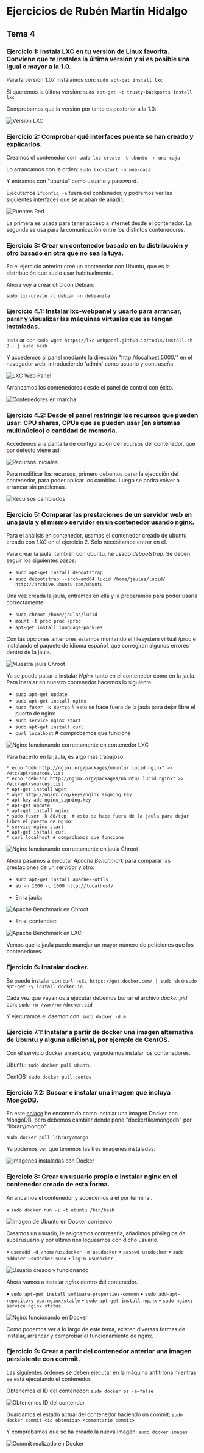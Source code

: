 # Ejercicios de Rubén Martín Hidalgo
## Tema 4
### Ejercicio 1: Instala LXC en tu versión de Linux favorita. Conviene que te instales la última versión y si es posible una igual o mayor a la 1.0.

Para la versión 1.07 instalamos con: `sudo apt-get install lxc`

Si queremos la úlitma versión: `sudo apt-get -t trusty-backports install lxc`

Comprobamos que la versión por tanto es posterior a la 1.0:

![Version LXC](https://www.dropbox.com/s/uyyks3k8314l73v/versionLXC.PNG?dl=1)

### Ejercicio 2: Comprobar qué interfaces puente se han creado y explicarlos.

Creamos el contenedor con: `sudo lxc-create -t ubuntu -n una-caja`

Lo arrancamos con la orden: `sudo lxc-start -n una-caja`

Y entramos con "ubuntu" como usuario y password.

Ejecutamos `ifconfig -a` fuera del contenedor, y podremos ver las siguientes interfaces que se acaban de añadir:

![Puentes Red](https://www.dropbox.com/s/esetwirycpa16q3/puentesRed.PNG?dl=1)

La primera es usada para tener acceso a internet desde el contenedor. La segunda se usa para la comunicación entre los distintos contenedores. 

### Ejercicio 3: Crear un contenedor basado en tu distribución y otro basado en otra que no sea la tuya.

En el ejercicio anterior creé un contenedor con Ubuntu, que es la distribución que suelo usar habitualmente.

Ahora voy a crear otro con Debian: 

```
sudo lxc-create -t debian -n debianita
```

### Ejercicio 4.1: Instalar lxc-webpanel y usarlo para arrancar, parar y visualizar las máquinas virtuales que se tengan instaladas.

Instalar con `sudo wget https://lxc-webpanel.github.io/tools/install.sh -O - | sudo bash`

Y accedemos al panel mediante la dirección "http://localhost:5000/" en el navegador web, introduciendo 'admin' como usuario y contraseña.

![LXC Web Panel](https://www.dropbox.com/s/ofr24yj3ho1yeco/lxcwebpanel.PNG?dl=1)

Arrancamos los contenedores desde el panel de control con éxito.

![Contenedores en marcha](https://www.dropbox.com/s/8i28vtg8jho6kd9/contenedoresArrancados.PNG?dl=1)

### Ejercicio 4.2: Desde el panel restringir los recursos que pueden usar: CPU shares, CPUs que se pueden usar (en sistemas multinúcleo) o cantidad de memoria.

Accedemos a la pantalla de configuración de recursos del contenedor, que por defecto viene así:

![Recursos iniciales](https://www.dropbox.com/s/06n42r6ylh2g9n1/configuracionDefectoLXC.PNG?dl=1)

Para modificar los recursos, primero debemos parar la ejecución del contenedor, para poder aplicar los cambios. Luego se podrá volver a arrancar sin problemas.

![Recursos cambiados](https://www.dropbox.com/s/wfz2hjitrwtcbwp/recursosLXC.PNG?dl=1)

### Ejercicio 5: Comparar las prestaciones de un servidor web en una jaula y el mismo servidor en un contenedor usando nginx.

Para el análisis en contenedor, usamos el contenedor creado de ubuntu creado con *LXC* en el ejercicio 2. Solo necesitamos entrar en él.

Para crear la jaula, también con ubuntu, he usado *debootstrap*. Se deben seguir los siguientes pasos:

- `sudo apt-get install debootstrap`
- `sudo debootstrap --arch=amd64 lucid /home/jaulas/lucid/ http://archive.ubuntu.com/ubuntu`

Una vez creada la jaula, entramos en ella y la preparamos para poder usarla correctamente:

- `sudo chroot /home/jaulas/lucid`
- `mount -t proc proc /proc`
- `apt-get install language-pack-es`

Con las opciones anteriores estamos montando el filesystem virtual /proc e instalando el paquete de idioma español, que corregiran algunos errores dentro de la jaula.

![Muestra jaula Chroot](https://www.dropbox.com/s/cbmiub6ieostkzw/jaulaChroot.PNG?dl=1)

Ya se puede pasar a instalar *Nginx* tanto en el contenedor como en la jaula. Para instalar en nuestro contenedor hacemos lo siguiente:

- `sudo apt-get update`
- `sudo apt-get install nginx`
- `sudo fuser -k 80/tcp` # esto se hace fuera de la jaula para dejar libre el puerto de nginx 
- `sudo service nginx start`
- `sudo apt-get install curl`
- `curl localhost` # comprobamos que funciona

![Nginx funcionando correctamente en contenedor LXC](https://www.dropbox.com/s/pxj4xrg3vkov57c/nginxLXC.PNG?dl=1)

Para hacerlo en la jaula, es algo más trabajoso:

```
* echo "deb http://nginx.org/packages/ubuntu/ lucid nginx" >> /etc/apt/sources.list 
* echo "deb-src http://nginx.org/packages/ubuntu/ lucid nginx" >> /etc/apt/sources.list 
* apt-get install wget 
* wget http://nginx.org/keys/nginx_signing.key 
* apt-key add nginx_signing.key 
* apt-get update 
* apt-get install nginx 
* sudo fuser -k 80/tcp  # esto se hace fuera de la jaula para dejar libre el puerto de nginx 
* service nginx start 
* apt-get install curl 
* curl localhost # comprobamos que funciona
```

![Nginx funcionando correctamente en jaula Chroot](https://www.dropbox.com/s/c1fx63x4pyloo78/nginxChroot.PNG?dl=1)

Ahora pasamos a ejecutar *Apache Benchmark* para comparar las prestaciones de un servidor y otro:

- `sudo apt-get install apache2-utils`
- `ab -n 1000 -c 1000 http://localhost/`

* En la jaula:

![Apache Benchmark en Chroot](https://www.dropbox.com/s/yd46cl1t5rcpywq/ABchroot.PNG?dl=1)

* En el contendor:

![Apache Benchmark en LXC](https://www.dropbox.com/s/thtvz30ntsl0d5k/ABlxc.PNG?dl=1)

Vemos que la jaula puede manejar un mayor número de peticiones que los contenedores. 

### Ejercicio 6: Instalar docker.

Se puede instalar con `curl -sSL https://get.docker.com/ | sudo sh` ó `sudo apt-get -y install docker.io`

Cada vez que vayamos a ejecutar debemos borrar el archivo *docker.pid* con: `sudo rm /var/run/docker.pid` 

Y ejecutamos el daemon con: `sudo docker -d &`

### Ejercicio 7.1: Instalar a partir de docker una imagen alternativa de Ubuntu y alguna adicional, por ejemplo de CentOS.

Con el servicio docker arrancado, ya podemos instalar los contenedores.

Ubuntu: `sudo docker pull ubuntu`

CentOS: `sudo docker pull centos`

### Ejercicio 7.2: Buscar e instalar una imagen que incluya MongoDB.

En este [enlace](https://github.com/dockerfile/mongodb) he encontrado como instalar una imagen Docker con MongoDB, pero debemos cambiar donde pone "dockerfile/mongodb" por "library/mongo": 

```
sudo docker pull library/mongo
```

Ya podemos ver que tenemos las tres imagenes instaladas:

![Imagenes instaladas con Docker](https://www.dropbox.com/s/s97ca5qgl19wjas/imagenesDocker.PNG?dl=1)

### Ejercicio 8: Crear un usuario propio e instalar nginx en el contenedor creado de esta forma.

Arrancamos el contenedor y accedemos a él por terminal.

•  `sudo docker run -i -t ubuntu /bin/bash`

![Imagen de Ubuntu en Docker corriendo](https://www.dropbox.com/s/97rwwatu28kdi1b/dockerCorriendo.PNG?dl=1)

Creamos un usuario, le asignamos contraseña, añadimos privilegios de superusuario y por último nos logueamos con dicho usuario.

•  `useradd -d /home/usudocker -m usudocker`
•  `passwd usudocker`
•  `sudo adduser usudocker sudo`
•  `login usudocker`

![Usuario creado y funcionando](https://www.dropbox.com/s/n12wui1fu2xervj/loginUserDocker.PNG?dl=1)

Ahora vamos a instalar *nginx* dentro del contenedor.
 
•  `sudo apt-get install software-properties-common` 
•  `sudo add-apt-repository ppa:nginx/stable`
•  `sudo apt-get install nginx`
•  `sudo nginx; service nginx status`    

![Nginx funcionando en Docker](https://www.dropbox.com/s/vyljvkkrvawf3ef/nginxDocker.PNG?dl=1)

Como podemos ver a lo largo de este tema, existen diversas formas de instalar, arrancar y comprobar el funcionamiento de nginx.

### Ejercicio 9: Crear a partir del contenedor anterior una imagen persistente con commit.

Las siguientes órdenes se deben ejecutar en la máquina anfitriona mientras se está ejecutando el contenedor.

Obtenemos el ID del contenedor: `sudo docker ps -a=false`

![Obtenemos ID del contendor](https://www.dropbox.com/s/oopydv85xcwzp0d/obtenerIDDocker.PNG?dl=1)

Guardamos el estado actual del contenedor haciendo un commit: `sudo docker commit <id obtenida> <comentario commit>`

Y comprobamos que se ha creado la nueva imagen: `sudo docker images`

![Commit realizado en Docker](https://www.dropbox.com/s/adcl8nnfq3nb1ei/commitDocker.PNG?dl=1)
